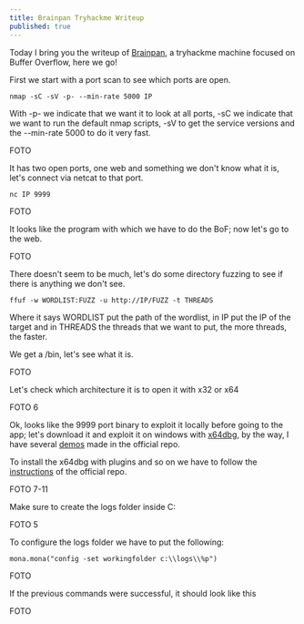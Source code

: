 ```yaml
---
title: Brainpan Tryhackme Writeup
published: true
---
```


Today I bring you the writeup of [Brainpan](https://tryhackme.com/room/brainpan), a tryhackme machine focused on Buffer Overflow, here we go!

First we start with a port scan to see which ports are open.

```shell
nmap -sC -sV -p- --min-rate 5000 IP
```

With -p- we indicate that we want it to look at all ports,  -sC we indicate that we want to run the default nmap scripts, -sV to get the service versions and the --min-rate 5000 to do it very fast.

FOTO

It has two open ports, one web and something we don't know what it is, let's connect via netcat to that port.

```shell
nc IP 9999
```

FOTO

It looks like the program with which we have to do the BoF; now let's go to the web.

FOTO

There doesn't seem to be much, let's do some directory fuzzing to see if there is anything we don't see.

```shell
ffuf -w WORDLIST:FUZZ -u http://IP/FUZZ -t THREADS
```

Where it says WORDLIST put the path of the wordlist, in IP put the IP of the target and in THREADS the threads that we want to put, the more threads, the faster.

We get a /bin, let's see what it is.

FOTO

Let's check which architecture it is to open it with x32 or x64

FOTO 6

Ok, looks like the 9999 port binary to exploit it locally before going to the app; let's download it and exploit it on windows with [x64dbg](https://github.com/therealdreg/x64dbg-exploiting/releases/download/1.1/x64dbg-exploitingv1.1.zip), by the way, I have several [demos](https://github.com/therealdreg/x64dbg-exploiting) made in the official repo.

To install the x64dbg with plugins and so on we have to follow the [instructions](https://github.com/therealdreg/x64dbg-exploiting) of the official repo.

FOTO 7-11

Make sure to create the logs folder inside C:

FOTO 5

To configure the logs folder we have to put the following:

```shell
mona.mona("config -set workingfolder c:\\logs\\%p")
```

FOTO

If the previous commands were successful, it should look like this

FOTO

